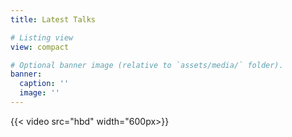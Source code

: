 ```yaml
---
title: Latest Talks

# Listing view
view: compact

# Optional banner image (relative to `assets/media/` folder).
banner:
  caption: ''
  image: ''
---
```


{{< video src="hbd" width="600px>}}